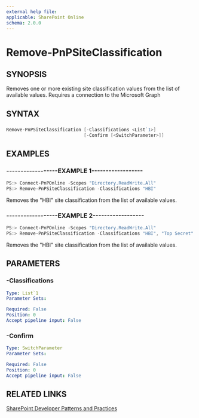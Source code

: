 ```yaml
---
external help file:
applicable: SharePoint Online
schema: 2.0.0
---
```

# Remove-PnPSiteClassification

## SYNOPSIS
Removes one or more existing site classification values from the list of available values. Requires a connection to the Microsoft Graph

## SYNTAX 

### 
```powershell
Remove-PnPSiteClassification [-Classifications <List`1>]
                             [-Confirm [<SwitchParameter>]]
```

## EXAMPLES

### ------------------EXAMPLE 1------------------
```powershell
PS:> Connect-PnPOnline -Scopes "Directory.ReadWrite.All"
PS:> Remove-PnPSiteClassification -Classifications "HBI"
```

Removes the "HBI" site classification from the list of available values.

### ------------------EXAMPLE 2------------------
```powershell
PS:> Connect-PnPOnline -Scopes "Directory.ReadWrite.All"
PS:> Remove-PnPSiteClassification -Classifications "HBI", "Top Secret"
```

Removes the "HBI" site classification from the list of available values.

## PARAMETERS

### -Classifications


```yaml
Type: List`1
Parameter Sets: 

Required: False
Position: 0
Accept pipeline input: False
```

### -Confirm


```yaml
Type: SwitchParameter
Parameter Sets: 

Required: False
Position: 0
Accept pipeline input: False
```

## RELATED LINKS

[SharePoint Developer Patterns and Practices](http://aka.ms/sppnp)